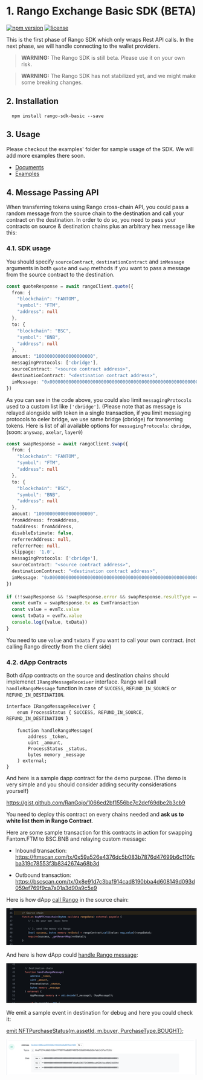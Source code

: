 # 1. Rango Exchange Basic SDK (BETA)

[![npm version](https://badge.fury.io/js/rango-sdk-basic.svg)](https://badge.fury.io/js/rango-sdk-basic)
[![license](https://img.shields.io/badge/License-GPLv3-blue.svg)](https://github.com/rango-exchange/rango-sdk/blob/master/LICENSE)


This is the first phase of Rango SDK which only wraps Rest API calls. In the next phase, we will handle connecting to the wallet providers.

> **WARNING:** The Rango SDK is still beta. Please use it on your own risk.

> **WARNING:** The Rango SDK has not stabilized yet, and we might make some breaking changes.


## 2. Installation

```shell
  npm install rango-sdk-basic --save
```

## 3. Usage

Please checkout the examples' folder for sample usage of the SDK. We will add more examples there soon.

- [Documents](https://docs.rango.exchange/integration/overview)
- [Examples](https://github.com/rango-exchange/rango-sdk/tree/master/examples/)


## 4. Message Passing API

When transferring tokens using Rango cross-chain API, you could pass a random message from the source chain to the destination and call your contract on the destination. In order to do so, you need to pass your contracts on source & destination chains plus an arbitrary hex message like this:

### 4.1. SDK usage

You should specify `sourceContract`, `destinationContract` and `imMessage` arguments in both `quote` and `swap` methods if you want to pass a message from the source contract to the destination. 

```ts
const quoteResponse = await rangoClient.quote({
  from: {
    "blockchain": "FANTOM",
    "symbol": "FTM",
    "address": null
  },
  to: {
    "blockchain": "BSC",
    "symbol": "BNB",
    "address": null
  },
  amount: "100000000000000000000",
  messagingProtocols: ['cbridge'],
  sourceContract: "<source contract address>",
  destinationContract: "<destination contract address>",
  imMessage: "0x00000000000000000000000000000000000000000000000000000000000000010000000000000000000000007E8A8b130272430008eCa062419ACD8B423d339D" 
})

```

As you can see in the code above, you could also limit `messagingProtocols` used to a custom list like `['cbridge']`. (Please note that as message is relayed alongside with token in a single transaction, if you limit messaging protocols to celer bridge, we use same bridge (cbridge) for transerring tokens. 
Here is list of all available options for `messagingProtocols`: `cbridge`, (soon: `anyswap`, `axelar`, `layer0`)


```ts
const swapResponse = await rangoClient.swap({
  from: {
    "blockchain": "FANTOM",
    "symbol": "FTM",
    "address": null
  },
  to: {
    "blockchain": "BSC",
    "symbol": "BNB",
    "address": null
  },
  amount: "100000000000000000000",
  fromAddress: fromAddress,
  toAddress: fromAddress,
  disableEstimate: false,
  referrerAddress: null,
  referrerFee: null,
  slippage: '1.0',
  messagingProtocols: ['cbridge'],
  sourceContract: "<source contract address>",
  destinationContract: "<destination contract address>",
  imMessage: "0x00000000000000000000000000000000000000000000000000000000000000010000000000000000000000007E8A8b130272430008eCa062419ACD8B423d339D"
})

if (!!swapResponse && !swapResponse.error && swapResponse.resultType === "OK" && swapResponse.tx?.type === TransactionType.EVM) {
  const evmTx = swapResponse.tx as EvmTransaction
  const value = evmTx.value
  const txData = evmTx.value
  console.log({value, txData})
}
```
You need to use `value` and `txData` if you want to call your own contract. (not calling Rango directly from the client side)

### 4.2. dApp Contracts

Both dApp contracts on the source and destination chains should implemenet `IRangoMessageReceiver` interface. Rango will call `handleRangoMessage` function in case of `SUCCESS`, `REFUND_IN_SOURCE` or `REFUND_IN_DESTINATION`.
```solidity
interface IRangoMessageReceiver {
    enum ProcessStatus { SUCCESS, REFUND_IN_SOURCE, REFUND_IN_DESTINATION }

    function handleRangoMessage(
        address _token,
        uint _amount,
        ProcessStatus _status,
        bytes memory _message
    ) external;
}
```

And here is a sample dapp contract for the demo purpose. (The demo is very simple and you should consider adding security considerations yourself)

https://gist.github.com/RanGojo/1066ed2bf1556be7c2def69dbe2b3cb9

You need to deploy this contract on every chains needed and **ask us to white list them in Rango Contract**.

Here are some sample transaction for this contracts in action for swapping Fantom.FTM to BSC.BNB and relaying custom message:

- Inbound transaction:
  https://ftmscan.com/tx/0x59a526e4376dc5b083b7876d47699b6c110fcba319c78553f3b8342674a68b3d

- Outbound transaction:
  https://bscscan.com/tx/0x8e91d7c3baf914cad8190bba4d608149d093d059ef769f9ca7a01a3d90a9c5e9

Here is how dApp [call Rango](https://gist.github.com/RanGojo/1066ed2bf1556be7c2def69dbe2b3cb9#file-crosschainsampleapp-sol-L36) in the source chain:

![source chain call](https://github.com/rango-exchange/rango-sdk/blob/basic-api/docs/mp_source_sample.png) 

And here is how dApp could [handle Rango message](https://gist.github.com/RanGojo/1066ed2bf1556be7c2def69dbe2b3cb9#file-crosschainsampleapp-sol-L45):

![destination/source message handler](https://github.com/rango-exchange/rango-sdk/blob/basic-api/docs/mp_handle_message.png) 

We emit a sample event in destination for debug and here you could check  it:

[emit NFTPurchaseStatus(m.assetId, m.buyer, PurchaseType.BOUGHT);](https://gist.github.com/RanGojo/1066ed2bf1556be7c2def69dbe2b3cb9#file-crosschainsampleapp-sol-L64)

![sample event in destination](https://github.com/rango-exchange/rango-sdk/blob/basic-api/docs/mp_sample_event_in_destination.png) 


